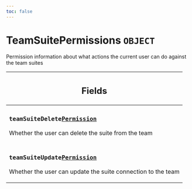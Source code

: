 ```yaml
---
toc: false
---
```

<!--
  _____   ____    _   _  ____ _______   ______ _____ _____ _______
  |  __  / __   |  | |/ __ __   __| |  ____|  __ _   _|__   __|
  | |  | | |  | | |  | | |  | | | |    | |__  | |  | || |    | |
  | |  | | |  | | | . ` | |  | | | |    |  __| | |  | || |    | |
  | |__| | |__| | | |  | |__| | | |    | |____| |__| || |_   | |
  |_____/ ____/  |_| _|____/  |_|    |______|_____/_____|  |_|
  This file is auto-generated by script/generate_graphql_api_content.sh,
  please build the schema.json by running `rails api:graph:export`
  with https://github.com/buildkite/buildkite/,
  replace the content in data/graphql_data_schema.json
  and run the generation script `./scripts/generate-graphql-api-content.sh`.
-->
<!-- vale off -->
<h1 class="has-pills" data-algolia-exclude>
  TeamSuitePermissions
  <span class="pill pill--object pill--normal-case pill--large"><code>OBJECT</code></span>
</h1>
<!-- vale on -->


<p>Permission information about what actions the current user can do against the team suites</p>


<table class="responsive-table responsive-table--single-column-rows">
  <thead>
    <th>
      <h2 data-algolia-exclude>Fields</h2>
    </th>
  </thead>
  <tbody>
    <tr><td><h3 class="is-small has-pills"><code>teamSuiteDelete</code><a href="/docs/apis/graphql/schemas/object/permission" class="pill pill--object pill--normal-case pill--medium" title="Go to OBJECT Permission"><code>Permission</code></a></h3><p>Whether the user can delete the suite from the team</p></td></tr><tr><td><h3 class="is-small has-pills"><code>teamSuiteUpdate</code><a href="/docs/apis/graphql/schemas/object/permission" class="pill pill--object pill--normal-case pill--medium" title="Go to OBJECT Permission"><code>Permission</code></a></h3><p>Whether the user can update the suite connection to the team</p></td></tr>
  </tbody>
</table>

